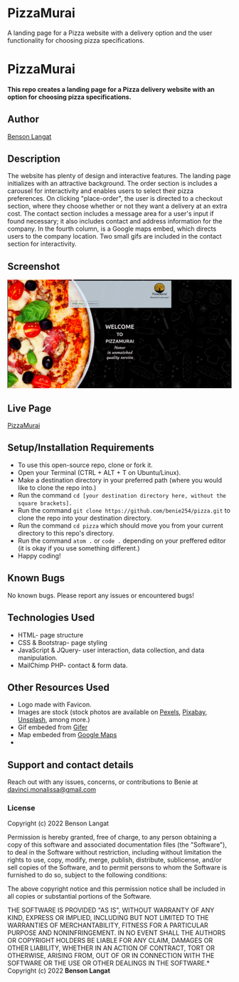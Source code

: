 # PizzaMurai
A landing page for a Pizza website with a delivery option and the user functionality for choosing pizza specifications.

# PizzaMurai
#### This repo creates a landing page for a Pizza delivery website with an option for choosing pizza specifications.
## Author
[Benson Langat](https://github.com/benie254)

## Description
The website has plenty of design and interactive features. The landing page initializes with an attractive background. The order section is includes a carousel for interactivity and enables users to select their pizza preferences. On clicking "place-order", the user is directed to a checkout section, where they choose whether or not they want a delivery at an extra cost. The contact section includes a message area for a user's input if found necessary; it also includes contact and address information for the company. In the fourth column, is a Google maps embed, which directs users to the company location. Two small gifs are included in the contact section for interactivity.

## Screenshot
<img src="https://github.com/benie254/pizza/blob/bd021866d86f83943a0cc04f8e2f8f6f8086a36d/assets/img/screenshot.png" >

## Live Page 
[PizzaMurai](https://benie254.github.io/pizza)

## Setup/Installation Requirements
* To use this open-source repo, clone or fork it. 
* Open your Terminal (CTRL + ALT + T on Ubuntu/Linux). 
* Make a destination directory in your preferred path (where you would like to clone the repo into.)
* Run the command ``` cd [your destination directory here, without the square brackets]. ```
* Run the command ``` git clone https://github.com/benie254/pizza.git ``` to clone the repo into your destination directory. 
* Run the command ``` cd pizza ``` which should move you from your current directory to this repo's directory.
* Run the command ``` atom . ``` or ``` code . ``` depending on your preffered editor (it is okay if you use something different.)
* Happy coding!

## Known Bugs
No known bugs. Please report any issues or encountered bugs! 

## Technologies Used
* HTML- page structure
* CSS & Bootstrap- page styling 
* JavaScript & JQuery- user interaction, data collection, and data manipulation. 
* MailChimp PHP- contact & form data.

## Other Resources Used 
* Logo made with Favicon. 
* Images are stock (stock photos are available on [Pexels](https://pexels.com), [Pixabay](https://pixabay.com), [Unsplash](https://unsplash.com), among more.)
* Gif embeded from [Gifer](https://gifer.com)
* Map embeded from [Google Maps](https://maps.google.com)
* 
## Support and contact details
Reach out with any issues, concerns, or contributions to Benie at davinci.monalissa@gmail.com

### License
Copyright (c) 2022 Benson Langat

Permission is hereby granted, free of charge, to any person obtaining a copy
of this software and associated documentation files (the "Software"), to deal
in the Software without restriction, including without limitation the rights
to use, copy, modify, merge, publish, distribute, sublicense, and/or sell
copies of the Software, and to permit persons to whom the Software is
furnished to do so, subject to the following conditions:

The above copyright notice and this permission notice shall be included in all
copies or substantial portions of the Software.

THE SOFTWARE IS PROVIDED "AS IS", WITHOUT WARRANTY OF ANY KIND, EXPRESS OR
IMPLIED, INCLUDING BUT NOT LIMITED TO THE WARRANTIES OF MERCHANTABILITY,
FITNESS FOR A PARTICULAR PURPOSE AND NONINFRINGEMENT. IN NO EVENT SHALL THE
AUTHORS OR COPYRIGHT HOLDERS BE LIABLE FOR ANY CLAIM, DAMAGES OR OTHER
LIABILITY, WHETHER IN AN ACTION OF CONTRACT, TORT OR OTHERWISE, ARISING FROM,
OUT OF OR IN CONNECTION WITH THE SOFTWARE OR THE USE OR OTHER DEALINGS IN THE
SOFTWARE.*
Copyright (c) 2022 **Benson Langat**
